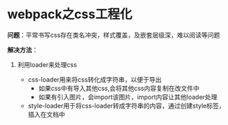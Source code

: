 # webpack之css工程化

**问题**：平常书写css存在类名冲突，样式覆盖，及嵌套层级深，难以阅读等问题

**解决方法**：

1. 利用loader来处理css

   - css-loader用来将css转化成字符串，以便于导出
     - 如果css中有导入其他css,会将其他css内容复制在改文件中
     - 如果有引入图片，会import该图片，import内容让其他loader处理
   - style-loader用于将css-loader转成字符串的内容，通过创建style标签，插入在文档中

   